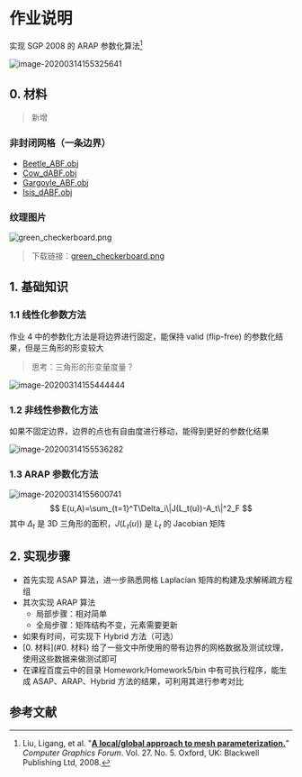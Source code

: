 # 作业说明

实现 SGP 2008 的 ARAP 参数化算法[^08Liu] 

![image-20200314155325641](assets/README/image-20200314155325641.png)

## 0. 材料

> 新增

### 非封闭网格（一条边界）

- [Beetle_ABF.obj](https://cdn.jsdelivr.net/gh/Ubpa/USTC_CG_Data@master/Homeworks/05_ARAP/mesh/Beetle_ABF.obj) 
- [Cow_dABF.obj](https://cdn.jsdelivr.net/gh/Ubpa/USTC_CG_Data@master/Homeworks/05_ARAP/mesh/Cow_dABF.obj) 
- [Gargoyle_ABF.obj](https://cdn.jsdelivr.net/gh/Ubpa/USTC_CG_Data@master/Homeworks/05_ARAP/mesh/Gargoyle_ABF.obj) 
- [Isis_dABF.obj](https://cdn.jsdelivr.net/gh/Ubpa/USTC_CG_Data@master/Homeworks/05_ARAP/mesh/Isis_dABF.obj) 

### 纹理图片

![green_checkerboard.png](https://cdn.jsdelivr.net/gh/Ubpa/USTC_CG_Data@master/Homeworks/05_ARAP/green_checkerboard.png)

> 下载链接：[green_checkerboard.png](https://cdn.jsdelivr.net/gh/Ubpa/USTC_CG_Data@master/Homeworks/05_ARAP/green_checkerboard.png) 

## 1. 基础知识

### 1.1 线性化参数方法

作业 4 中的参数化方法是将边界进行固定，能保持 valid (flip-free) 的参数化结果，但是三角形的形变较大

> 思考：三角形的形变量度量？

![image-20200314155444444](assets/README/image-20200314155444444.png)

### 1.2 非线性参数化方法

如果不固定边界，边界的点也有自由度进行移动，能得到更好的参数化结果

![image-20200314155536282](assets/README/image-20200314155536282.png)

### 1.3 ARAP 参数化方法

![image-20200314155600741](assets/README/image-20200314155600741.png)
$$
E(u,A)=\sum_{t=1}^T\Delta_i\|J(L_t(u))-A_t\|^2_F
$$
其中 $\Delta_t$ 是 3D 三角形的面积，$J(L_t(u))$ 是 $L_t$ 的 Jacobian 矩阵

## 2. 实现步骤

- 首先实现 ASAP 算法，进一步熟悉网格 Laplacian 矩阵的构建及求解稀疏方程组
- 其次实现 ARAP 算法
  - 局部步骤：相对简单
  - 全局步骤：矩阵结构不变，元素需要更新
- 如果有时间，可实现下 Hybrid 方法（可选）
- [0. 材料](#0. 材料) 给了一些文中所使用的带有边界的网格数据及测试纹理，使用这些数据来做测试即可
- 在课程百度云中的目录 Homework/Homework5/bin 中有可执行程序，能生成 ASAP、ARAP、Hybrid 方法的结果，可利用其进行参考对比

## 参考文献

[^08Liu]:Liu, Ligang, et al. "[**A local/global approach to mesh parameterization.**](http://cs.harvard.edu/~sjg/papers/arap.pdf)" *Computer Graphics Forum*. Vol. 27. No. 5. Oxford, UK: Blackwell Publishing Ltd, 2008.


